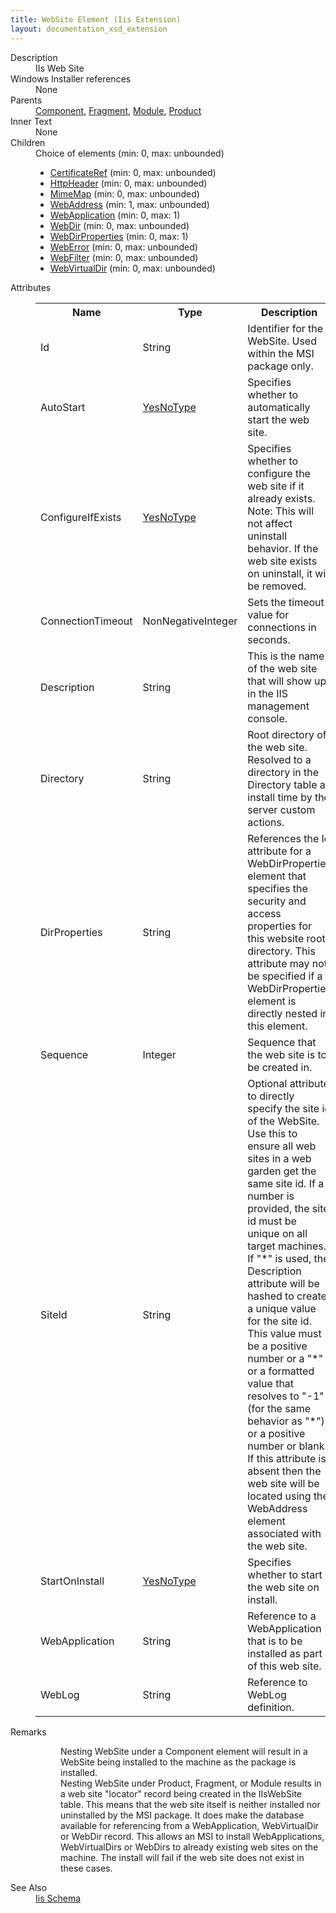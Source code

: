 ```yaml
---
title: WebSite Element (Iis Extension)
layout: documentation_xsd_extension
---
```

<dl>
  <dt>Description</dt>
  <dd>IIs Web Site</dd>
  <dt>Windows Installer references</dt>
  <dd>None</dd>
  <dt>Parents</dt>
  <dd>
    <a href="../../wix/component/">Component</a>, <a href="../../wix/fragment/">Fragment</a>, <a href="../../wix/module/">Module</a>, <a href="../../wix/product/">Product</a></dd>
  <dt>Inner Text</dt>
  <dd>None</dd>
  <dt>Children</dt>
  <dd>Choice of elements (min: 0, max: unbounded)<ul><li><a href="../../iis/certificateref" class="extension">CertificateRef</a> (min: 0, max: unbounded)</li><li><a href="../../iis/httpheader" class="extension">HttpHeader</a> (min: 0, max: unbounded)</li><li><a href="../../iis/mimemap" class="extension">MimeMap</a> (min: 0, max: unbounded)</li><li><a href="../../iis/webaddress" class="extension">WebAddress</a> (min: 1, max: unbounded)</li><li><a href="../../iis/webapplication" class="extension">WebApplication</a> (min: 0, max: 1)</li><li><a href="../../iis/webdir" class="extension">WebDir</a> (min: 0, max: unbounded)</li><li><a href="../../iis/webdirproperties" class="extension">WebDirProperties</a> (min: 0, max: 1)</li><li><a href="../../iis/weberror" class="extension">WebError</a> (min: 0, max: unbounded)</li><li><a href="../../iis/webfilter" class="extension">WebFilter</a> (min: 0, max: unbounded)</li><li><a href="../../iis/webvirtualdir" class="extension">WebVirtualDir</a> (min: 0, max: unbounded)</li></ul></dd>
  <dt>Attributes</dt>
  <dd>
    <table cellspacing="0" cellpadding="0" class="schema">
      <tr>
        <th width="15%">Name</th>
        <th width="15%">Type</th>
        <th width="65%">Description</th>
        <th width="15%">Required</th>
      </tr>
      <tr>
        <td>Id</td>
        <td>String</td>
        <td>Identifier for the WebSite.  Used within the MSI package only.</td>
        <td>Yes</td>
      </tr>
      <tr>
        <td>AutoStart</td>
        <td><a href="../../iis/simple_type_yesnotype">YesNoType</a></td>
        <td>Specifies whether to automatically start the web site.</td>
        <td>&nbsp;</td>
      </tr>
      <tr>
        <td>ConfigureIfExists</td>
        <td><a href="../../iis/simple_type_yesnotype">YesNoType</a></td>
        <td>Specifies whether to configure the web site if it already exists.  Note: This will not affect uninstall behavior.  If the web site exists on uninstall, it will be removed.</td>
        <td>&nbsp;</td>
      </tr>
      <tr>
        <td>ConnectionTimeout</td>
        <td>NonNegativeInteger</td>
        <td>Sets the timeout value for connections in seconds.</td>
        <td>&nbsp;</td>
      </tr>
      <tr>
        <td>Description</td>
        <td>String</td>
        <td>This is the name of the web site that will show up in the IIS management console.</td>
        <td>Yes</td>
      </tr>
      <tr>
        <td>Directory</td>
        <td>String</td>
        <td>Root directory of the web site.  Resolved to a directory in the Directory table at install time by the server custom actions.</td>
        <td>&nbsp;</td>
      </tr>
      <tr>
        <td>DirProperties</td>
        <td>String</td>
        <td>                         References the Id attribute for a WebDirProperties element that specifies the security and access properties for this website root directory.                         This attribute may not be specified if a WebDirProperties element is directly nested in this element.                     </td>
        <td>&nbsp;</td>
      </tr>
      <tr>
        <td>Sequence</td>
        <td>Integer</td>
        <td>Sequence that the web site is to be created in.</td>
        <td>&nbsp;</td>
      </tr>
      <tr>
        <td>SiteId</td>
        <td>String</td>
        <td>                       Optional attribute to directly specify the site id of the WebSite.  Use this to ensure all web                       sites in a web garden get the same site id.  If a number is provided, the site id must be unique                       on all target machines.  If "*" is used, the Description attribute will be hashed to create a unique                       value for the site id. This value must be a positive number or a "*" or a formatted value that resolves                       to "-1" (for the same behavior as "*") or a positive number or blank.  If this attribute is absent then                       the web site will be located using the WebAddress element associated with the web site.                     </td>
        <td>&nbsp;</td>
      </tr>
      <tr>
        <td>StartOnInstall</td>
        <td><a href="../../iis/simple_type_yesnotype">YesNoType</a></td>
        <td>Specifies whether to start the web site on install.</td>
        <td>&nbsp;</td>
      </tr>
      <tr>
        <td>WebApplication</td>
        <td>String</td>
        <td>Reference to a WebApplication that is to be installed as part of this web site.</td>
        <td>&nbsp;</td>
      </tr>
      <tr>
        <td>WebLog</td>
        <td>String</td>
        <td>Reference to WebLog definition.</td>
        <td>&nbsp;</td>
      </tr>
    </table>
  </dd>
  <dt>Remarks</dt>
  <dd><dl><dd>Nesting WebSite under a Component element will result in a WebSite being installed to the machine as the package is installed.</dd><dd>                             Nesting WebSite under Product, Fragment, or Module                             results in a web site "locator" record being created in                             the IIsWebSite table.  This means that the web site                             itself is neither installed nor uninstalled by the MSI                             package.  It does make the database available for referencing                             from a WebApplication, WebVirtualDir or WebDir record.  This allows an MSI to install                             WebApplications, WebVirtualDirs or WebDirs to already existing web sites on the machine.                             The install will fail if the web site does not exist in these cases.                         </dd></dl></dd>
  <dt>See Also</dt>
  <dd>
    <a href="../">Iis Schema</a>
  </dd>
</dl>
